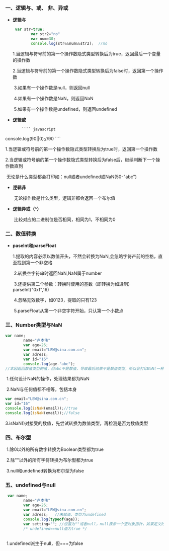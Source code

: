 ### 一、逻辑与、或、 非、异或

* **逻辑与**

  ````javascript
   var str=true;
          var str2="no"
          var num=30;
          console.log(str&&num&&str2);  //no
  ````

  ​      1.当逻辑与符号前的第一个操作数隐式类型转换后为true，返回最后一个变量的操作数

  ​      2.当逻辑与符号前的第一个操作数隐式类型转换后为false时，返回第一个操作数

  ​      3.如果有一个操作数是null，则返回null

  ​      4.如果有一个操作数是NaN，则返回NaN

  ​      5.如果有一个操作数是undefined，则返回undefined

* **逻辑或**

          ```` javascript
console.log(90||0);//90
          ````

​			1.当逻辑或符号前的第一个操作数隐式类型转换后为true时，返回第一个操作数

​            2.当逻辑或符号前的第一个操作数隐式类型转换后为false后，继续判断下一个操作数直到

​               无论是什么类型都会打印如：null或者undefined或NaN(50-"abc")

* **逻辑非**

  ​	无论操作数是什么类型，逻辑非都会返回一个布尔值

* **逻辑异或（^）**

  ​	比较对应的二进制位是否相同，相同为1，不相同为0

### 二、数值转换

* **paseInt和parseFloat**

  ​		1.提取的内容必须以数值开头，不然会转换为NaN,会忽略字符产前的空格，直至找到第一个非空格

  ​        2.转换空字符串时返回NaN,NaN属于number

  ​        3.还提供第二个参数：转换时使用的基数（即转换为如进制）  parseInt("0xf",16)

  ​        4.忽略无效数字，如0123，提取的只有123

  ​		5.parseFloat从第一个非空字符开始，只认第一个小数点

### 三、Number类型与NaN

```` javascript
var name;                
        name="卢本伟"
        var age=26;
        var email="LBW@sina.com.cn";
        var adress;  
        var id="16"
        console.log(age-"abc");
//本因返回数值类型的值，但abc不是数值，导致最后结果不是数值类型，所以会打印NaN(一种特殊的数值类型)。
````

​				1.任何设计NaN的操作，处理结果都为NaN

​                2.NaN与任何值都不相等，包括本身

````javascript
var email="LBW@sina.com.cn";
var id="16"
console.log(isNaN(email));//true
console.log(isNaN(email));//false
````

​				3.isNaN()对接受的数值，先尝试转换为数值类型，再检测是否为数值类型

### 四、布尔型

​				1.除0以外的所有数字转换为Boolean类型都为true

​                2.除""以外的所有字符转换为布尔型都为true

​                3.null和undefined转换为布尔型为false

### 五、undefined与null

```` javascript
 var name;                
        name="卢本伟"
        var age=26;
        var email="LBW@sina.com.cn";
        var adress;   //未赋值，类型为undefined
        console.log(typeof(age));
        var setting=""; //设置为""或者null，null表示一个空对象指针，如果定义的变量将来会保存对象，							则应初始化为null
        /* undefined==null值为true */
		
````

​				1.undefined派生于null，但===为false